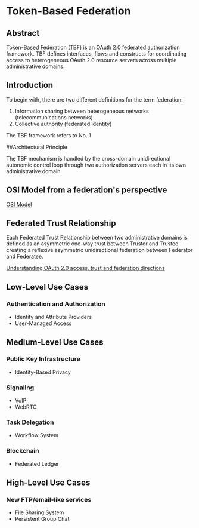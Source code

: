 # Token-Based Federation

## Abstract

Token-Based Federation (TBF) is an OAuth 2.0 federated authorization framework.
TBF defines interfaces, flows and constructs for coordinating access to heterogeneous OAuth 2.0
resource servers across multiple administrative domains.

## Introduction

To begin with, there are two different definitions for the term federation:

1. Information sharing between heterogeneous networks (telecommunications networks)  
2. Collective authority (federated identity)

The TBF framework refers to No. 1

##Architectural Principle

The TBF mechanism is handled by the cross-domain unidirectional autonomic control loop through two authorization servers each in its own administrative domain.

## OSI Model from a federation's perspective

[OSI Model]

## Federated Trust Relationship

Each Federated Trust Relationship between two administrative domains is defined as
an asymmetric one-way trust between Trustor and Trustee creating a reflexive asymmetric
unidirectional federation between Federator and Federatee.

[Understanding OAuth 2.0 access, trust and federation directions] 

## Low-Level Use Cases

### Authentication and Authorization

* Identity and Attribute Providers
* User-Managed Access

## Medium-Level Use Cases

### Public Key Infrastructure

* Identity-Based Privacy

### Signaling

* VoIP
* WebRTC

### Task Delegation

* Workflow System

### Blockchain

* Federated Ledger

## High-Level Use Cases

### New FTP/email-like services

* File Sharing System
* Persistent Group Chat

[OSI Model]: https://github.com/token-7/token7-specs/wiki/OSI-Model-from-a-federation's-perspective
[Understanding OAuth 2.0 access, trust and federation directions]:  https://github.com/token-7/token7-specs/wiki/Understanding-OAuth-2.0-access,-trust-and-federation-directions
